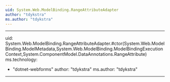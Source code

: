 ```yaml
---
uid: System.Web.ModelBinding.RangeAttributeAdapter
author: "tdykstra"
ms.author: "tdykstra"
---
```


---
uid: System.Web.ModelBinding.RangeAttributeAdapter.#ctor(System.Web.ModelBinding.ModelMetadata,System.Web.ModelBinding.ModelBindingExecutionContext,System.ComponentModel.DataAnnotations.RangeAttribute)
ms.technology: 
  - "dotnet-webforms"
author: "tdykstra"
ms.author: "tdykstra"
---
